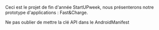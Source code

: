 Ceci est le projet de fin d'année StartUPweek, nous présenterons notre prototype d'applications : Fast&Charge.

Ne pas oublier de mettre la clé API dans le AndroidManifest
